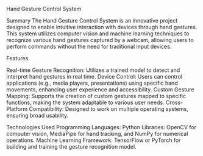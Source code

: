 Hand Gesture Control System

Summary
The Hand Gesture Control System is an innovative project designed to enable intuitive interaction with devices through hand gestures. This system utilizes computer vision and machine learning techniques to recognize various hand gestures captured by a webcam, allowing users to perform commands without the need for traditional input devices.

Features 

Real-time Gesture Recognition: Utilizes a trained model to detect and interpret hand gestures in real time.
Device Control: Users can control applications (e.g., media players, presentations) using specific hand movements, enhancing user experience and accessibility.
Custom Gesture Mapping: Supports the creation of custom gestures mapped to specific functions, making the system adaptable to various user needs.
Cross-Platform Compatibility: Designed to work on multiple operating systems, ensuring broad usability.

Technologies Used
Programming Languages: Python
Libraries: OpenCV for computer vision, MediaPipe for hand tracking, and NumPy for numerical operations.
Machine Learning Framework: TensorFlow or PyTorch for building and training the gesture recognition model.
